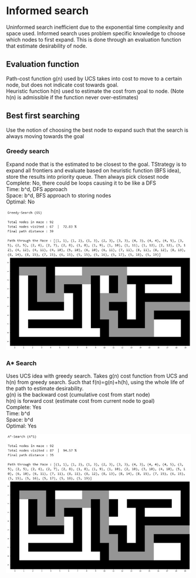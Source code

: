 # Informed search

Uninformed search inefficient due to the exponential time complexity and space used. Informed search uses problem specific knowledge to choose which nodes to first expand. This is done through an evaluation function that estimate desirability of node.

## Evaluation function

Path-cost function g(n) used by UCS takes into cost to move to a certain node, but does not indicate cost towards goal.  
Heuristic function h(n) used to estimate the cost from goal to node. (Note h(n) is admissible if the function never over-estimates)

## Best first searching

Use the notion of choosing the best node to expand such that the search is always moving towards the goal

### Greedy search

Expand node that is the estimated to be closest to the goal. TStrategy is to expand all frontiers and evaluate based on heuristic function (BFS idea), store the results into priority queue. Then always pick closest node  
Complete: No, there could be loops causing it to be like a DFS  
Time: b^d, DFS approach  
Space: b^d, BFS approach to storing nodes  
Optimal: No  

![Greedy](Greedy%20Search.jpg)

### A* Search

Uses UCS idea with greedy search.
Takes g(n) cost function from UCS and h(n) from greedy search. Such that f(n)=g(n)+h(h), using the whole life of the path to estimate desirability.  
g(n) is the backward cost (cumulative cost from start node)  
h(n) is forward cost (estimate cost from current node to goal)  
Complete: Yes  
Time: b^d  
Space: b^d  
Optimal: Yes  

![A Star](A%20Star.jpg)
